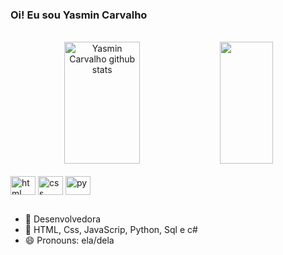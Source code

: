 ### Oi! Eu sou Yasmin Carvalho

<br>
<div align="center">  
  <img width="49%" height="195px" src="https://github-readme-stats.vercel.app/api?username=MinCarvalho&show_icons=true&count_private=true&hide_border=true&title_color=ff91a4&icon_color=ff91a4&text_color=c9d1d9&bg_color=0d1117" alt="Yasmin Carvalho github stats" /> 
  <img width="41%" height="195px" src="https://github-readme-stats.vercel.app/api/top-langs/?username=MinCarvalho&layout=compact&hide_border=true&title_color=ff91a4&text_color=ff91a4&bg_color=0d1117" />
</div>
<br>
<div>
  <img align="center" height="30" width="40" src="https://cdn.jsdelivr.net/gh/devicons/devicon/icons/html5/html5-original.svg" alt="html">
  <img align="center" height="30" width="40" src="https://cdn.jsdelivr.net/gh/devicons/devicon/icons/css3/css3-original.svg" alt="css">
  <img align="center" height="30" width="40" src="https://cdn.jsdelivr.net/gh/devicons/devicon/icons/python/python-original.svg" alt="py">
 
</div>

##

- 🔭 Desenvolvedora 
- 🌱 HTML, Css, JavaScrip, Python, Sql e c#
- 😄 Pronouns: ela/dela


